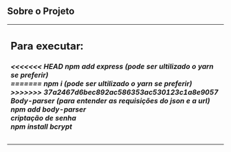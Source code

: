 ## Sobre o Projeto

<table>
  <tr>
    <td>
      <h2>
        Para executar:
       </h2>
      <h5>
<<<<<<< HEAD
        npm add express (pode ser ultilizado o yarn se preferir)<br>
=======
        npm i (pode ser ultilizado o yarn se preferir)<br>
>>>>>>> 37a2467d6bec892ac586353ac530123c1a8e9057
        Body-parser (para entender as requisições do json e a url)<br>
        npm add body-parser<br>
        criptação de senha<br>
        npm install bcrypt<br>
      </h5>
    </td>
  </tr>

</table>

